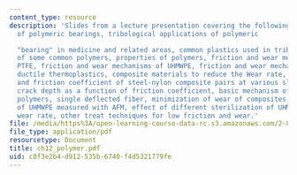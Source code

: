 ```yaml
---
content_type: resource
description: 'Slides from a lecture presentation covering the following topics: Applications
  of polymeric bearings, tribological applications of polymeric

  "bearing" in medicine and related areas, common plastics used in tribology, structure
  of some common polymers, properties of polymers, friction and wear mechanisms of
  PTFE, friction and wear mechanisms of UHMWPE, friction and wear mechanisms of other
  ductile thermoplastics, composite materials to reduce the Wear rate, wear volume
  and friction coefficient of steel-nylon composite pairs at various sliding speeds,
  crack depth as a function of friction coefficient, basic mechanism of friction in
  polymers, single deflected fiber, minimization of wear of composites, wear particles
  of UHMWPE measured with AFM, effect of different sterilization of UHMWPE on its
  wear rate, other treat techniques for low friction and wear.'
file: /media/https%3A/open-learning-course-data-rc.s3.amazonaws.com/2-800-tribology-fall-2004/c8f3e2b4d912535b6740f4d5321779fe_ch12_polymer.pdf
file_type: application/pdf
resourcetype: Document
title: ch12_polymer.pdf
uid: c8f3e2b4-d912-535b-6740-f4d5321779fe
---
```

